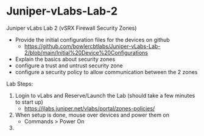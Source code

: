 # Juniper-vLabs-Lab-2
Juniper vLabs Lab 2 (vSRX Firewall Security Zones)

- Provide the initial configuration files for the devices on github
    - https://github.com/bowlercbtlabs/Juniper-vLabs-Lab-2/blob/main/Initial%20Device%20Configurations
- Explain the basics about security zones
- configure a trust and untrust security zone
- configure a security policy to allow communication between the 2 zones


Lab Steps:

1) Login to vLabs and Reserve/Launch the Lab (should take a few minutes to start up)
    - https://jlabs.juniper.net/vlabs/portal/zones-policies/
2) When setup is done, mouse over devices and power them on
    - Commands > Power On
3) 

